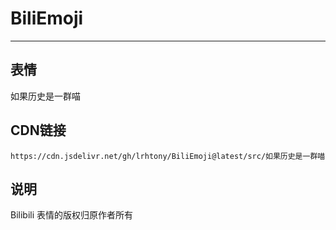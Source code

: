
# BiliEmoji
---
## 表情
如果历史是一群喵
## CDN链接
```
https://cdn.jsdelivr.net/gh/lrhtony/BiliEmoji@latest/src/如果历史是一群喵
```
## 说明
Bilibili 表情的版权归原作者所有
